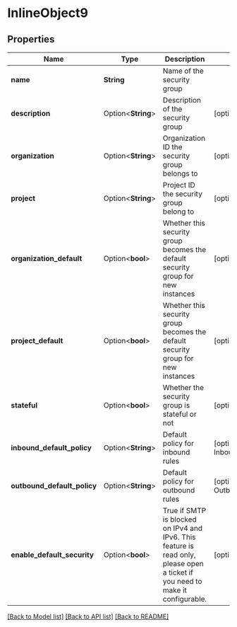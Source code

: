 # InlineObject9

## Properties

Name | Type | Description | Notes
------------ | ------------- | ------------- | -------------
**name** | **String** | Name of the security group | 
**description** | Option<**String**> | Description of the security group | [optional]
**organization** | Option<**String**> | Organization ID the security group belongs to | [optional]
**project** | Option<**String**> | Project ID the security group belong to | [optional]
**organization_default** | Option<**bool**> | Whether this security group becomes the default security group for new instances | [optional][default to false]
**project_default** | Option<**bool**> | Whether this security group becomes the default security group for new instances | [optional][default to false]
**stateful** | Option<**bool**> | Whether the security group is stateful or not | [optional][default to false]
**inbound_default_policy** | Option<**String**> | Default policy for inbound rules | [optional][default to InboundDefaultPolicy_Accept]
**outbound_default_policy** | Option<**String**> | Default policy for outbound rules | [optional][default to OutboundDefaultPolicy_Accept]
**enable_default_security** | Option<**bool**> | True if SMTP is blocked on IPv4 and IPv6. This feature is read only, please open a ticket if you need to make it configurable. | [optional]

[[Back to Model list]](../README.md#documentation-for-models) [[Back to API list]](../README.md#documentation-for-api-endpoints) [[Back to README]](../README.md)


